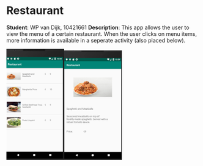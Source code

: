 # Restaurant
**Student**: WP van Dijk, 10421661
**Description**: This app allows the user to view the menu of a certain restaurant. When the user clicks on menu items, more information is available in a seperate activity (also placed below). 


<img src="https://github.com/MyBunzor/Restaurant/blob/master/docs/Restaurant1.png" width="30%" height="30%"/><img 
src="https://github.com/MyBunzor/Restaurant/blob/master/docs/Restaurant2.png" width="30%" height="30%"/>
